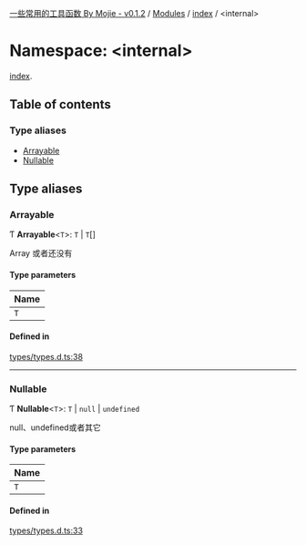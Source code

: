 [一些常用的工具函数 By Mojie - v0.1.2](../README.md) / [Modules](../modules.md) / [index](index.md) / <internal\>

# Namespace: <internal\>

[index](index.md).<internal>

## Table of contents

### Type aliases

- [Arrayable](index._internal_.md#arrayable)
- [Nullable](index._internal_.md#nullable)

## Type aliases

### Arrayable

Ƭ **Arrayable**<`T`\>: `T` \| `T`[]

Array 或者还没有

#### Type parameters

| Name |
| :------ |
| `T` |

#### Defined in

[types/types.d.ts:38](https://github.com/mojiefong/utils/blob/f0b18b5/types/types.d.ts#L38)

___

### Nullable

Ƭ **Nullable**<`T`\>: `T` \| ``null`` \| `undefined`

null、undefined或者其它

#### Type parameters

| Name |
| :------ |
| `T` |

#### Defined in

[types/types.d.ts:33](https://github.com/mojiefong/utils/blob/f0b18b5/types/types.d.ts#L33)
